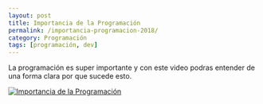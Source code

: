 ```yaml
---
layout: post
title: Importancia de la Programación
permalink: /importancia-programacion-2018/
category: Programación
tags: [programación, dev]
---
```


La programación es super importante y con este video podras entender de una forma clara por que sucede esto.

[![Importancia de la Programación](http://img.youtube.com/vi/zTI6em2SO3I/0.jpg)](http://www.youtube.com/watch?v=zTI6em2SO3I "Importancia de la Programación")
